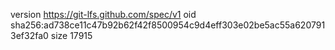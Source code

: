 version https://git-lfs.github.com/spec/v1
oid sha256:ad738ce11c47b92b62f42f8500954c9d4eff303e02be5ac55a6207913ef32fa0
size 17915
